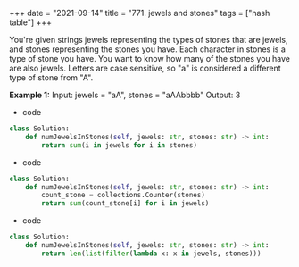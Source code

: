 +++ 
date = "2021-09-14"
title = "771. jewels and stones"
tags = ["hash table"]
+++


You're given strings jewels representing the types of stones that are jewels, and stones representing the stones you have. Each character in stones is a type of stone you have. You want to know how many of the stones you have are also jewels.
Letters are case sensitive, so "a" is considered a different type of stone from "A".
 
**Example 1:**
Input: jewels = "aA", stones = "aAAbbbb" Output: 3

- code
```py
class Solution:
    def numJewelsInStones(self, jewels: str, stones: str) -> int:
        return sum(i in jewels for i in stones)

```
- code
```py
class Solution:
    def numJewelsInStones(self, jewels: str, stones: str) -> int:
        count_stone = collections.Counter(stones)
        return sum(count_stone[i] for i in jewels)

```
- code
```py
class Solution:
    def numJewelsInStones(self, jewels: str, stones: str) -> int:
        return len(list(filter(lambda x: x in jewels, stones)))

```


